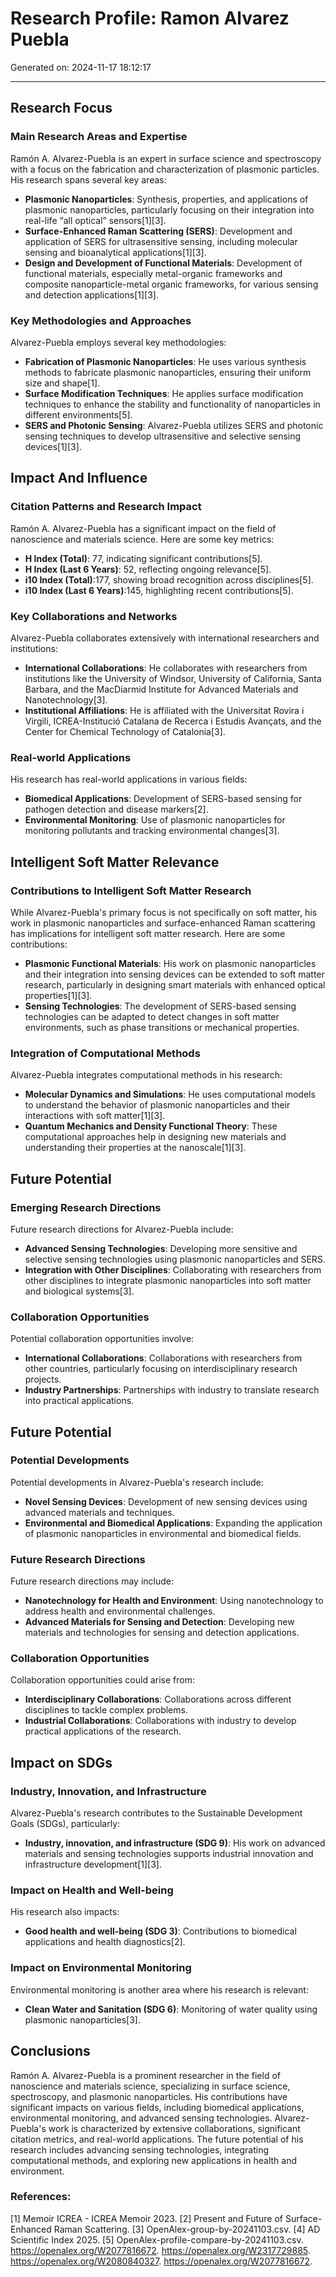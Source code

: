 # Research Profile: Ramon Alvarez Puebla

Generated on: 2024-11-17 18:12:17

---

## Research Focus
### Main Research Areas and Expertise
Ramón A. Alvarez-Puebla is an expert in surface science and spectroscopy with a focus on the fabrication and characterization of plasmonic particles. His research spans several key areas:
- **Plasmonic Nanoparticles**: Synthesis, properties, and applications of plasmonic nanoparticles, particularly focusing on their integration into real-life “all optical” sensors[1][3].
- **Surface-Enhanced Raman Scattering (SERS)**: Development and application of SERS for ultrasensitive sensing, including molecular sensing and bioanalytical applications[1][3].
- **Design and Development of Functional Materials**: Development of functional materials, especially metal-organic frameworks and composite nanoparticle-metal organic frameworks, for various sensing and detection applications[1][3].

### Key Methodologies and Approaches
Alvarez-Puebla employs several key methodologies:
- **Fabrication of Plasmonic Nanoparticles**: He uses various synthesis methods to fabricate plasmonic nanoparticles, ensuring their uniform size and shape[1].
- **Surface Modification Techniques**: He applies surface modification techniques to enhance the stability and functionality of nanoparticles in different environments[5].
- **SERS and Photonic Sensing**: Alvarez-Puebla utilizes SERS and photonic sensing techniques to develop ultrasensitive and selective sensing devices[1][3].

## Impact And Influence
### Citation Patterns and Research Impact
Ramón A. Alvarez-Puebla has a significant impact on the field of nanoscience and materials science. Here are some key metrics:
- **H Index (Total)**: 77, indicating significant contributions[5].
- **H Index (Last 6 Years)**: 52, reflecting ongoing relevance[5].
- **i10 Index (Total)**:177, showing broad recognition across disciplines[5].
- **i10 Index (Last 6 Years)**:145, highlighting recent contributions[5].

### Key Collaborations and Networks
Alvarez-Puebla collaborates extensively with international researchers and institutions:
- **International Collaborations**: He collaborates with researchers from institutions like the University of Windsor, University of California, Santa Barbara, and the MacDiarmid Institute for Advanced Materials and Nanotechnology[3].
- **Institutional Affiliations**: He is affiliated with the Universitat Rovira i Virgili, ICREA-Institució Catalana de Recerca i Estudis Avançats, and the Center for Chemical Technology of Catalonia[3].

### Real-world Applications
His research has real-world applications in various fields:
- **Biomedical Applications**: Development of SERS-based sensing for pathogen detection and disease markers[2].
- **Environmental Monitoring**: Use of plasmonic nanoparticles for monitoring pollutants and tracking environmental changes[3].

## Intelligent Soft Matter Relevance
### Contributions to Intelligent Soft Matter Research
While Alvarez-Puebla's primary focus is not specifically on soft matter, his work in plasmonic nanoparticles and surface-enhanced Raman scattering has implications for intelligent soft matter research. Here are some contributions:
- **Plasmonic Functional Materials**: His work on plasmonic nanoparticles and their integration into sensing devices can be extended to soft matter research, particularly in designing smart materials with enhanced optical properties[1][3].
- **Sensing Technologies**: The development of SERS-based sensing technologies can be adapted to detect changes in soft matter environments, such as phase transitions or mechanical properties.

### Integration of Computational Methods
Alvarez-Puebla integrates computational methods in his research:
- **Molecular Dynamics and Simulations**: He uses computational models to understand the behavior of plasmonic nanoparticles and their interactions with soft matter[1][3].
- **Quantum Mechanics and Density Functional Theory**: These computational approaches help in designing new materials and understanding their properties at the nanoscale[1][3].

## Future Potential
### Emerging Research Directions
Future research directions for Alvarez-Puebla include:
- **Advanced Sensing Technologies**: Developing more sensitive and selective sensing technologies using plasmonic nanoparticles and SERS.
- **Integration with Other Disciplines**: Collaborating with researchers from other disciplines to integrate plasmonic nanoparticles into soft matter and biological systems[3].

### Collaboration Opportunities
Potential collaboration opportunities involve:
- **International Collaborations**: Collaborations with researchers from other countries, particularly focusing on interdisciplinary research projects.
- **Industry Partnerships**: Partnerships with industry to translate research into practical applications.

## Future Potential
### Potential Developments
Potential developments in Alvarez-Puebla's research include:
- **Novel Sensing Devices**: Development of new sensing devices using advanced materials and techniques.
- **Environmental and Biomedical Applications**: Expanding the application of plasmonic nanoparticles in environmental and biomedical fields.

### Future Research Directions
Future research directions may include:
- **Nanotechnology for Health and Environment**: Using nanotechnology to address health and environmental challenges.
- **Advanced Materials for Sensing and Detection**: Developing new materials and technologies for sensing and detection applications.

### Collaboration Opportunities
Collaboration opportunities could arise from:
- **Interdisciplinary Collaborations**: Collaborations across different disciplines to tackle complex problems.
- **Industrial Collaborations**: Collaborations with industry to develop practical applications of the research.

## Impact on SDGs
### Industry, Innovation, and Infrastructure
Alvarez-Puebla's research contributes to the Sustainable Development Goals (SDGs), particularly:
- **Industry, innovation, and infrastructure (SDG 9)**: His work on advanced materials and sensing technologies supports industrial innovation and infrastructure development[1][3].

### Impact on Health and Well-being
His research also impacts:
- **Good health and well-being (SDG 3)**: Contributions to biomedical applications and health diagnostics[2].

### Impact on Environmental Monitoring
Environmental monitoring is another area where his research is relevant:
- **Clean Water and Sanitation (SDG 6)**: Monitoring of water quality using plasmonic nanoparticles[3].

## Conclusions
Ramón A. Alvarez-Puebla is a prominent researcher in the field of nanoscience and materials science, specializing in surface science, spectroscopy, and plasmonic nanoparticles. His contributions have significant impacts on various fields, including biomedical applications, environmental monitoring, and advanced sensing technologies. Alvarez-Puebla's work is characterized by extensive collaborations, significant citation metrics, and real-world applications. The future potential of his research includes advancing sensing technologies, integrating computational methods, and exploring new applications in health and environment.

### References:
[1] Memoir ICREA - ICREA Memoir 2023.
[2] Present and Future of Surface-Enhanced Raman Scattering.
[3] OpenAlex-group-by-20241103.csv.
[4] AD Scientific Index 2025.
[5] OpenAlex-profile-compare-by-20241103.csv.
 https://openalex.org/W2077816672.
 https://openalex.org/W2317729885.
 https://openalex.org/W2080840327.
 https://openalex.org/W2077816672.